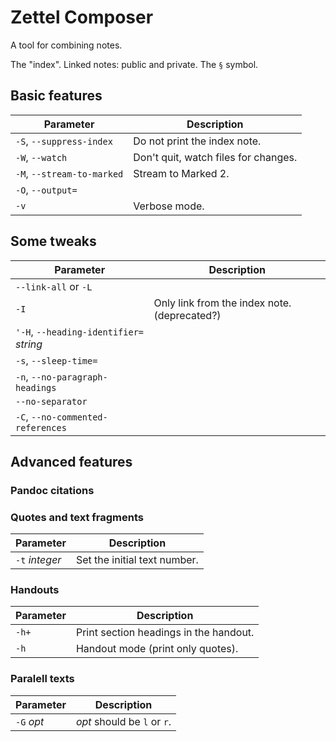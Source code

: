 # Zettel Composer

A tool for combining notes.

The "index". Linked notes: public and private. The `§` symbol. 

## Basic features

| Parameter                  | Description                          |
| ----------                 | ----------                           |
| `-S`, `--suppress-index`        | Do not print the index note.         |
| `-W`, `--watch`            | Don't quit, watch files for changes. |
| `-M`, `--stream-to-marked` | Stream to Marked 2.                  |
| `-O`, `--output=`          |                                      |
| `-v`                       | Verbose mode.                        |


## Some tweaks

| Parameter                               | Description                                  |
| ----------                              | ----------                                   |
| `--link-all` or `-L`                    |                                              |
| `-I`                                    | Only link from the index note. (deprecated?) |
| `'-H`, `--heading-identifier=` *string* |                                              |
| `-s`, `--sleep-time=`                   |                                              |
| `-n`, `--no-paragraph-headings`         |                                              |
| `--no-separator`                        |                                              |
| `-C`, `--no-commented-references`       |                                              |


## Advanced features

### Pandoc citations ###

### Quotes and text fragments ###

| Parameter      | Description                  |
| ----------     | ----------                   |
| `-t` *integer* | Set the initial text number. |



### Handouts ###

| Parameter | Description                            |
| --------- | ----------                             |
| `-h+`     | Print section headings in the handout. |
| `-h`      | Handout mode (print only quotes).      |


### Paralell texts ###

| Parameter  | Description                  |
| ---------  | ----------                   |
| `-G` *opt* | *opt* should be `l` or  `r`. |


